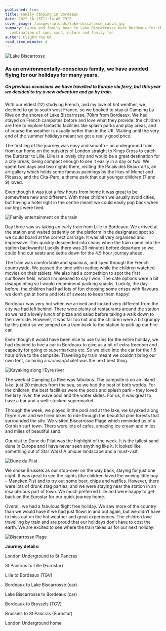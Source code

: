 ```yaml
---
published: true
title: Family camping in Bordeaux
date: 2022-10-13T11:14:06.792Z
cover_image: /images/uploads/lake-biscarosse_canva.jpg
summary: Laura and family head to Lake Biscarrosse near Bordeaux for the perfect
  combination of sun, sand, nature and family fun
author: FlightFree UK
read_time_minute: 4
---
```

![](/images/uploads/lake-biscarosse-lg_canva.jpg "Lake Biscarrosse")

### As an environmentally-conscious family, we have avoided flying for our holidays for many years. 

##### On previous occasions we have travelled to Europe via ferry, but this year we decided to try a new adventure and go by train. 

With our eldest (12) studying French, and my love of hot weather, we decided to go to south west France, so we booked to stay at Camping La Rive on the shores of Lake Biscarrosse, 70km from Bordeaux. We had stayed on French campsites before and love what they provide: the children are free to explore fantastic facilities like splash parks and play areas, and of course the weather is usually better than in the UK. Waiting until the very end of the summer holidays meant we got a really good price.

The first leg of the journey was easy and smooth – an underground train from our home on the outskirts of London straight to Kings Cross to catch the Eurostar to Lille. Lille is a lovely city and would be a great destination for a city break, being compact enough to see it easily in a day or two. We spent two days and two nights there, visiting the Palais des Beaux arts, an art gallery which holds some famous paintings by the likes of Monet and Picasso, and the Cita-Parc, a theme park that our younger children (7 and 9) loved.

Even though it was just a few hours from home it was great to be somewhere new and different. With three children we usually avoid cities, but having a hotel right in the centre meant we could easily pop back when our legs were tired.

![](/images/uploads/train2_lsilverstone.jpeg "Family entertainment on the train")

Day three saw us taking an early train from Lille to Bordeaux. We arrived at the station and waited patiently on the platform in the designated spot so we could board at the correct carriage. It was all very organised and impressive. This quickly descended into chaos when the train came into the station backwards! Luckily there was 20 minutes before departure so we could find our seats and settle down for the 4.5 hour journey ahead.  

The train was comfortable and spacious, and sped through the French countryside. We passed the time with reading while the children watched movies on their tablets. We also had a competition to spot the first sunflower field, which I’m pleased to say I won. The cafe options were a bit disappointing so I would recommend packing snacks. Luckily, the day before, the children had had lots of fun choosing some crisps with flavours we don’t get at home and lots of sweets to keep them happy!

Bordeaux was very hot when we arrived and looked very different from the city we had left behind. There were plenty of restaurants around the station so we had a lovely lunch of pizza and salad before taking a walk down to the riverside. However, it was far too hot and the children were a bit grumpy by this point so we jumped on a tram back to the station to pick up our hire car.

Even though it would have been nice to use trains for the entire holiday, we had decided to hire a car in Bordeaux to give us a bit of extra freedom and capacity for going to supermarkets etc. So we piled into the car for the 1.5 hour drive to the campsite. Travelling by train meant we couldn’t bring our own tent, so hiring a caravan/chalet was the next best thing.

![](/images/uploads/kayak_lsilverstone.jpeg "Kayaking along l’Eyre river")

The week at Camping La Rive was fabulous. The campsite is on an inland lake, just 20 minutes from the sea, so we had the best of both worlds. For the children, the best facilities were the pools and splash park – they loved the lazy river, the wave pool and the water slides. For us, it was great to have a bar and a well-stocked supermarket. 

Through the week, we played in the pool and at the lake, we kayaked along l’Eyre river and we hired bikes to ride through the beautiful pine forests that surrounded the site. We visited Biscarrosse Plage which reminded us of a Cornish surf town. There were lots of cafes, amazing ice cream and miles and miles of beautiful sand. 

Our visit to Dune du Pilat was the highlight of the week. It is the tallest sand dune in Europe and I have never seen anything like it. It looked like something out of Star Wars! A unique landscape and a must-visit.

![](/images/uploads/sand-dune_lsilverstone.jpeg "Dune du Pilat")

We chose Brussels as our stop-over on the way back, staying for just one night. It was great to see the sights (the children loved the weeing little boy – Maneken Pis) and to try out some beer, chips and waffles. However, there were lots of drunk stag parties, and we were staying near the station in an insalubrious part of town. We much preferred Lille and were happy to get back on the Eurostar for our quick journey home.

Overall, we had a fabulous flight free holiday. We saw more of the country than we would have if we had just flown in and out again, but we didn’t have to miss out on the hot weather and great experiences. The children love travelling by train and are proud that our holidays don’t have to cost the earth. We are excited to see where the train takes us for our next holiday!

![](/images/uploads/beach_lsilverstone.jpeg "Biscarrosse Plage")

**J﻿ourney details:**

L﻿ondon Underground to St Pancras

S﻿t Pancras to Lille (Eurostar)

L﻿ille to Bordeaux (TGV)

B﻿ordeaux to Lake Biscarrosse (car)

L﻿ake Biscarrosse to Bordeaux (car)

B﻿ordeaux to Brussels (TGV)

B﻿russels to St Pancras (Eurostar)

L﻿ondon Underground home